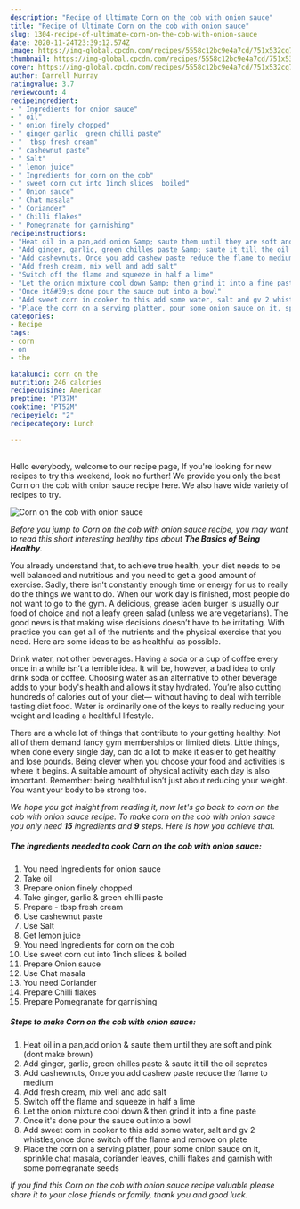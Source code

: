 ```yaml
---
description: "Recipe of Ultimate Corn on the cob with onion sauce"
title: "Recipe of Ultimate Corn on the cob with onion sauce"
slug: 1304-recipe-of-ultimate-corn-on-the-cob-with-onion-sauce
date: 2020-11-24T23:39:12.574Z
image: https://img-global.cpcdn.com/recipes/5558c12bc9e4a7cd/751x532cq70/corn-on-the-cob-with-onion-sauce-recipe-main-photo.jpg
thumbnail: https://img-global.cpcdn.com/recipes/5558c12bc9e4a7cd/751x532cq70/corn-on-the-cob-with-onion-sauce-recipe-main-photo.jpg
cover: https://img-global.cpcdn.com/recipes/5558c12bc9e4a7cd/751x532cq70/corn-on-the-cob-with-onion-sauce-recipe-main-photo.jpg
author: Darrell Murray
ratingvalue: 3.7
reviewcount: 4
recipeingredient:
- " Ingredients for onion sauce"
- " oil"
- " onion finely chopped"
- " ginger garlic  green chilli paste"
- "  tbsp fresh cream"
- " cashewnut paste"
- " Salt"
- " lemon juice"
- " Ingredients for corn on the cob"
- " sweet corn cut into 1inch slices  boiled"
- " Onion sauce"
- " Chat masala"
- " Coriander"
- " Chilli flakes"
- " Pomegranate for garnishing"
recipeinstructions:
- "Heat oil in a pan,add onion &amp; saute them until they are soft and pink (dont make brown)"
- "Add ginger, garlic, green chilles paste &amp; saute it till the oil seprates"
- "Add cashewnuts, Once you add cashew paste reduce the flame to medium"
- "Add fresh cream, mix well and add salt"
- "Switch off the flame and squeeze in half a lime"
- "Let the onion mixture cool down &amp; then grind it into a fine paste"
- "Once it&#39;s done pour the sauce out into a bowl"
- "Add sweet corn in cooker to this add some water, salt and gv 2 whistles,once done switch off the flame and remove on plate"
- "Place the corn on a serving platter, pour some onion sauce on it, sprinkle chat masala, coriander leaves, chilli flakes and garnish with some pomegranate seeds"
categories:
- Recipe
tags:
- corn
- on
- the

katakunci: corn on the 
nutrition: 246 calories
recipecuisine: American
preptime: "PT37M"
cooktime: "PT52M"
recipeyield: "2"
recipecategory: Lunch

---
```

<br>
Hello everybody, welcome to our recipe page, If you're looking for new recipes to try this weekend, look no further! We provide you only the best Corn on the cob with onion sauce recipe here. We also have wide variety of recipes to try.
<br>


![Corn on the cob with onion sauce](https://img-global.cpcdn.com/recipes/5558c12bc9e4a7cd/751x532cq70/corn-on-the-cob-with-onion-sauce-recipe-main-photo.jpg)

<i>Before you jump to Corn on the cob with onion sauce recipe, you may want to read this short interesting healthy tips about <strong>The Basics of Being Healthy</strong>.</i>

You already understand that, to achieve true health, your diet needs to be well balanced and nutritious and you need to get a good amount of exercise. Sadly, there isn't constantly enough time or energy for us to really do the things we want to do. When our work day is finished, most people do not want to go to the gym. A delicious, grease laden burger is usually our food of choice and not a leafy green salad (unless we are vegetarians). The good news is that making wise decisions doesn’t have to be irritating. With practice you can get all of the nutrients and the physical exercise that you need. Here are some ideas to be as healthful as possible.

Drink water, not other beverages. Having a soda or a cup of coffee every once in a while isn’t a terrible idea. It will be, however, a bad idea to only drink soda or coffee. Choosing water as an alternative to other beverage adds to your body's health and allows it stay hydrated. You’re also cutting hundreds of calories out of your diet— without having to deal with terrible tasting diet food. Water is ordinarily one of the keys to really reducing your weight and leading a healthful lifestyle.

There are a whole lot of things that contribute to your getting healthy. Not all of them demand fancy gym memberships or limited diets. Little things, when done every single day, can do a lot to make it easier to get healthy and lose pounds. Being clever when you choose your food and activities is where it begins. A suitable amount of physical activity each day is also important. Remember: being healthful isn’t just about reducing your weight. You want your body to be strong too. 


<i>We hope you got insight from reading it, now let's go back to corn on the cob with onion sauce recipe. To make corn on the cob with onion sauce you only need <strong>15</strong> ingredients and <strong>9</strong> steps. Here is how you achieve that.
</i>

##### The ingredients needed to cook Corn on the cob with onion sauce:

1. You need  Ingredients for onion sauce
1. Take  oil
1. Prepare  onion finely chopped
1. Take  ginger, garlic &amp; green chilli paste
1. Prepare  - tbsp fresh cream
1. Use  cashewnut paste
1. Use  Salt
1. Get  lemon juice
1. You need  Ingredients for corn on the cob
1. Use  sweet corn cut into 1inch slices &amp; boiled
1. Prepare  Onion sauce
1. Use  Chat masala
1. You need  Coriander
1. Prepare  Chilli flakes
1. Prepare  Pomegranate for garnishing


##### Steps to make Corn on the cob with onion sauce:

1. Heat oil in a pan,add onion &amp; saute them until they are soft and pink (dont make brown)
1. Add ginger, garlic, green chilles paste &amp; saute it till the oil seprates
1. Add cashewnuts, Once you add cashew paste reduce the flame to medium
1. Add fresh cream, mix well and add salt
1. Switch off the flame and squeeze in half a lime
1. Let the onion mixture cool down &amp; then grind it into a fine paste
1. Once it&#39;s done pour the sauce out into a bowl
1. Add sweet corn in cooker to this add some water, salt and gv 2 whistles,once done switch off the flame and remove on plate
1. Place the corn on a serving platter, pour some onion sauce on it, sprinkle chat masala, coriander leaves, chilli flakes and garnish with some pomegranate seeds


<i>If you find this Corn on the cob with onion sauce recipe valuable please share it to your close friends or family, thank you and good luck.</i>
